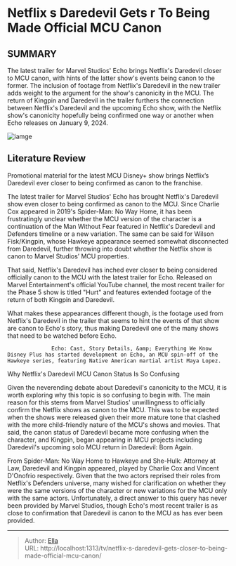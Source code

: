 # Netflix s Daredevil Gets  r To Being Made Official MCU Canon


## SUMMARY 



  The latest trailer for Marvel Studios&#39; Echo brings Netflix&#39;s Daredevil closer to MCU canon, with hints of the latter show&#39;s events being canon to the former.   The inclusion of footage from Netflix&#39;s Daredevil in the new trailer adds weight to the argument for the show&#39;s canonicity in the MCU.   The return of Kingpin and Daredevil in the trailer furthers the connection between Netflix&#39;s Daredevil and the upcoming Echo show, with the Netflix show&#39;s canonicity hopefully being confirmed one way or another when Echo releases on January 9, 2024.  

![iamge](https://static1.srcdn.com/wordpress/wp-content/uploads/2022/10/She-Hulk-Daredevil-Netflix-MCU-Canon-Evidence-Hint-SR.jpg)

## Literature Review
Promotional material for the latest MCU Disney&#43; show brings Netflix’s Daredevil ever closer to being confirmed as canon to the franchise.




The latest trailer for Marvel Studios&#39; Echo has brought Netflix&#39;s Daredevil show even closer to being confirmed as canon to the MCU. Since Charlie Cox appeared in 2019&#39;s Spider-Man: No Way Home, it has been frustratingly unclear whether the MCU version of the character is a continuation of the Man Without Fear featured in Netflix&#39;s Daredevil and Defenders timeline or a new variation. The same can be said for Wilson Fisk/Kingpin, whose Hawkeye appearance seemed somewhat disconnected from Daredevil, further throwing into doubt whether the Netflix show is canon to Marvel Studios’ MCU properties.




That said, Netflix&#39;s Daredevil has inched ever closer to being considered officially canon to the MCU with the latest trailer for Echo. Released on Marvel Entertainment&#39;s official YouTube channel, the most recent trailer for the Phase 5 show is titled &#34;Hurt&#34; and features extended footage of the return of both Kingpin and Daredevil.


 

What makes these appearances different though, is the footage used from Netflix&#39;s Daredevil in the trailer that seems to hint the events of that show are canon to Echo&#39;s story, thus making Daredevil one of the many shows that need to be watched before Echo.

                  Echo: Cast, Story Details, &amp; Everything We Know   Disney Plus has started development on Echo, an MCU spin-off of the Hawkeye series, featuring Native American martial artist Maya Lopez.    





 Why Netflix&#39;s Daredevil MCU Canon Status Is So Confusing 
          

Given the neverending debate about Daredevil&#39;s canonicity to the MCU, it is worth exploring why this topic is so confusing to begin with. The main reason for this stems from Marvel Studios&#39; unwillingness to officially confirm the Netflix shows as canon to the MCU. This was to be expected when the shows were released given their more mature tone that clashed with the more child-friendly nature of the MCU&#39;s shows and movies. That said, the canon status of Daredevil became more confusing when the character, and Kingpin, began appearing in MCU projects including Daredevil&#39;s upcoming solo MCU return in Daredevil: Born Again.

From Spider-Man: No Way Home to Hawkeye and She-Hulk: Attorney at Law, Daredevil and Kingpin appeared, played by Charlie Cox and Vincent D&#39;Onofrio respectively. Given that the two actors reprised their roles from Netflix&#39;s Defenders universe, many wished for clarification on whether they were the same versions of the character or new variations for the MCU only with the same actors. Unfortunately, a direct answer to this query has never been provided by Marvel Studios, though Echo&#39;s most recent trailer is as close to confirmation that Daredevil is canon to the MCU as has ever been provided.






---

> Author: [Ella](https://instagram.hk.cn/)  
> URL: http://localhost:1313/tv/netflix-s-daredevil-gets-closer-to-being-made-official-mcu-canon/  

